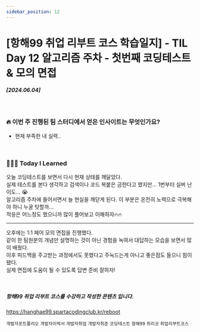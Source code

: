 ```yaml
---
sidebar_position: 12
---
```


# [항해99 취업 리부트 코스 학습일지] - TIL Day 12 알고리즘 주차 - 첫번째 코딩테스트 & 모의 면접


##### [2024.06.04]


<br/>

### 🔥 이번 주 진행된 팀 스터디에서 얻은 인사이트는 무엇인가요?
- 현재 부족한 내 실력..





<br/>

### 👩🏻‍💻 Today I Learned
오늘 코딩테스트를 보면서 다시 현재 상태를 깨달았다.<br/>
실제 테스트를 본다 생각하고 검색이나 코드 복붙은 금한다고 했지만...
1번부터 실버 난이도... 😭<br/>
알고리즘 주차에 들어서면서 늘 현실을 깨닫게 된다. 이 부분은 온전히 노력으로 극복해야 하니 누굴 탓할까...<br/> 
적응은 어느정도 했으니까 많이 풀어보고 이해하자🔥🔥

----
오후에는 1:1 페어 모의 면접을 진행했다. <br/>
같이 한 팀원분의 개념만 설명하는 것이 아닌 경험을 녹여서 대답하는 모습을 보면서 많이 배웠다.<br/>
이후 피드백을 주고받는 과정에서도 못했다고 주눅드는게 아니고 좋은점도 들으니 힘이 됐다.<br/>
실제 면접에 도움이 될 수 있도록 답변 준비 잘하자!


<br/>

##### 항해99 취업 리부트 코스를 수강하고 작성한 콘텐츠 입니다.
https://hanghae99.spartacodingclub.kr/reboot


```개발자포트폴리오``` ```개발자이력서``` ```개발자취업``` ```개발자취준``` ```코딩테스트``` ```항해99``` ```취리코``` ```취업리부트코스```




